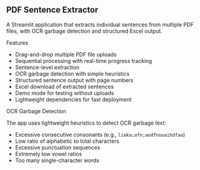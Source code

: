 ## PDF Sentence Extractor

A Streamlit application that extracts individual sentences from multiple PDF files, with OCR garbage detection and structured Excel output.

Features

- Drag-and-drop multiple PDF file uploads
- Sequential processing with real-time progress tracking
- Sentence-level extraction
- OCR garbage detection with simple heuristics
- Structured sentence output with page numbers
- Excel download of extracted sentences
- Demo mode for testing without uploads
- Lightweight dependencies for fast deployment

OCR Garbage Detection

The app uses lightweight heuristics to detect OCR garbage text:
- Excessive consecutive consonants (e.g., `lieka;ofn;aodfnouaihdfao`)
- Low ratio of alphabetic to total characters
- Excessive punctuation sequences
- Extremely low vowel ratios
- Too many single-character words
